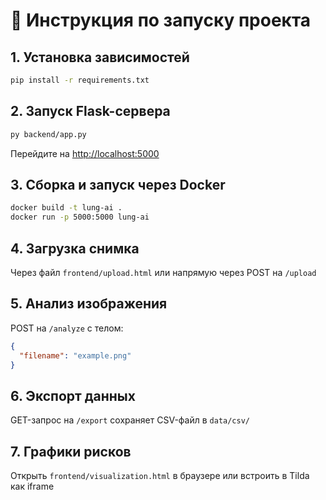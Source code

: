 # 📘 Инструкция по запуску проекта

## 1. Установка зависимостей

```bash
pip install -r requirements.txt
```

## 2. Запуск Flask-сервера

```bash
py backend/app.py
```

Перейдите на [http://localhost:5000](http://localhost:5000)

## 3. Сборка и запуск через Docker

```bash
docker build -t lung-ai .
docker run -p 5000:5000 lung-ai
```

## 4. Загрузка снимка

Через файл `frontend/upload.html` или напрямую через POST на `/upload`

## 5. Анализ изображения

POST на `/analyze` с телом:

```json
{
  "filename": "example.png"
}
```

## 6. Экспорт данных

GET-запрос на `/export` сохраняет CSV-файл в `data/csv/`

## 7. Графики рисков

Открыть `frontend/visualization.html` в браузере или встроить в Tilda как iframe